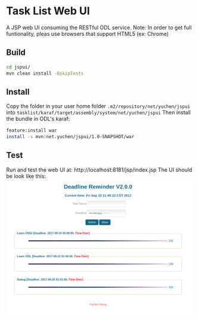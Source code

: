 # Task List Web UI
A JSP web UI consuming the RESTful ODL service.
Note: In order to get full funtionality, pleas use browsers that support HTML5 (ex: Chrome)

## Build
```bash
cd jspui/
mvn clean install -DskipTests
```

## Install
Copy the folder in your user home folder `.m2/repository/net/yuchen/jspui` into  `tasklist/karaf/target/assembly/system/net/yuchen/jspui`
Then install the bundle in ODL's karaf:
```bash
feature:install war
install -s mvn:net.yuchen/jspui/1.0-SNAPSHOT/war
```

## Test
Run and test the web UI at: http://localhost:8181/jsp/index.jsp
The UI should be look like this:
![Image](https://github.com/WangYuchenSJTU/tasklist-ODL/blob/master/jspui/uisample.png)
